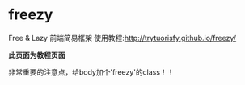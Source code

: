 freezy
======

Free &amp; Lazy 前端简易框架
使用教程:http://trytuorisfy.github.io/freezy/

**此页面为教程页面**

非常重要的注意点，给body加个'freezy'的class！！
